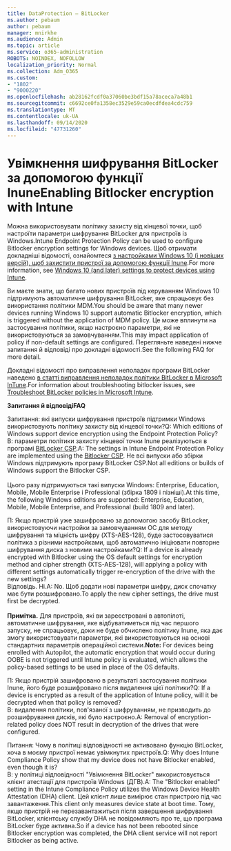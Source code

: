 ```yaml
---
title: DataProtection – BitLocker
ms.author: pebaum
author: pebaum
manager: mnirkhe
ms.audience: Admin
ms.topic: article
ms.service: o365-administration
ROBOTS: NOINDEX, NOFOLLOW
localization_priority: Normal
ms.collection: Adm_O365
ms.custom:
- "1802"
- "9000220"
ms.openlocfilehash: ab28162fcdf0a37060be3bdf15a78aceca7a48b1
ms.sourcegitcommit: c6692ce0fa1358ec3529e59ca0ecdfdea4cdc759
ms.translationtype: MT
ms.contentlocale: uk-UA
ms.lasthandoff: 09/14/2020
ms.locfileid: "47731260"
---
```

# <a name="enabling-bitlocker-encryption-with-intune"></a><span data-ttu-id="64ae7-102">Увімкнення шифрування BitLocker за допомогою функції Inune</span><span class="sxs-lookup"><span data-stu-id="64ae7-102">Enabling Bitlocker encryption with Intune</span></span>

 <span data-ttu-id="64ae7-103">Можна використовувати політику захисту від кінцевої точки, щоб настроїти параметри шифрування BitLocker для пристроїв із Windows.</span><span class="sxs-lookup"><span data-stu-id="64ae7-103">Intune Endpoint Protection Policy can be used to configure Bitlocker encryption settings for Windows devices.</span></span> <span data-ttu-id="64ae7-104">Щоб отримати докладніші відомості, ознайомтеся [з настройками Windows 10 (і новіших версій), щоб захистити пристрої за допомогою функції Inune](https://docs.microsoft.com/intune/endpoint-protection-windows-10#windows-encryption).</span><span class="sxs-lookup"><span data-stu-id="64ae7-104">For more information, see [Windows 10 (and later) settings to protect devices using Intune](https://docs.microsoft.com/intune/endpoint-protection-windows-10#windows-encryption).</span></span>
 
<span data-ttu-id="64ae7-105">Ви маєте знати, що багато нових пристроїв під керуванням Windows 10 підтримують автоматичне шифрування BitLocker, яке спрацьовує без використання політики MDM.</span><span class="sxs-lookup"><span data-stu-id="64ae7-105">You should be aware that many newer devices running Windows 10 support automatic Bitlocker encryption, which is triggered without the application of MDM policy.</span></span> <span data-ttu-id="64ae7-106">Це може вплинути на застосування політики, якщо настроєно параметри, які не використовуються за замовчуванням.</span><span class="sxs-lookup"><span data-stu-id="64ae7-106">This may impact application of policy if non-default settings are configured.</span></span> <span data-ttu-id="64ae7-107">Перегляньте наведені нижче запитання й відповіді про докладні відомості.</span><span class="sxs-lookup"><span data-stu-id="64ae7-107">See the following FAQ for more detail.</span></span>
 
<span data-ttu-id="64ae7-108">Докладні відомості про виправлення неполадок програми BitLocker наведено [в статті виправлення неполадок політики BitLocker в Microsoft InTune](https://docs.microsoft.com/intune/protect/troubleshoot-bitlocker-policies).</span><span class="sxs-lookup"><span data-stu-id="64ae7-108">For information about troubleshooting bitlocker issues, see [Troubleshoot BitLocker policies in Microsoft Intune](https://docs.microsoft.com/intune/protect/troubleshoot-bitlocker-policies).</span></span>
 
 
<span data-ttu-id="64ae7-109">**Запитання й відповіді**</span><span class="sxs-lookup"><span data-stu-id="64ae7-109">**FAQ**</span></span>

 <span data-ttu-id="64ae7-110">Запитання: які випуски шифрування пристроїв підтримки Windows використовують політику захисту від кінцевої точки?</span><span class="sxs-lookup"><span data-stu-id="64ae7-110">Q: Which editions of Windows support device encryption using the Endpoint Protection Policy?</span></span><br>
 <span data-ttu-id="64ae7-111">В: параметри політики захисту кінцевої точки Inune реалізуються в програмі [BitLocker CSP](https://docs.microsoft.com/windows/client-management/mdm/bitlocker-csp).</span><span class="sxs-lookup"><span data-stu-id="64ae7-111">A: The settings in Intune Endpoint Protection Policy  are implemented using the [Bitlocker CSP](https://docs.microsoft.com/windows/client-management/mdm/bitlocker-csp).</span></span> <span data-ttu-id="64ae7-112">Не всі випуски або збірки Windows підтримують програму BitLocker CSP.</span><span class="sxs-lookup"><span data-stu-id="64ae7-112">Not all editions or builds of Windows support the Bitlocker CSP.</span></span> <br><br>
      <span data-ttu-id="64ae7-113">Цього разу підтримуються такі випуски Windows: Enterprise, Education, Mobile, Mobile Enterprise і Professional (збірка 1809 і пізніші).</span><span class="sxs-lookup"><span data-stu-id="64ae7-113">At this time, the following Windows editions are supported: Enterprise, Education, Mobile, Mobile Enterprise, and Professional (build 1809 and later).</span></span>
 
<span data-ttu-id="64ae7-114">П: Якщо пристрій уже зашифровано за допомогою засобу BitLocker, використовуючи настройки за замовчуванням ОС для методу шифрування та міцність шифру (XTS-AES-128), буде застосовуватися політика з різними настройками, щоб автоматично ініціювати повторне шифрування диска з новими настройками?</span><span class="sxs-lookup"><span data-stu-id="64ae7-114">Q: If a device is already encrypted with Bitlocker using the OS default settings for encryption method and cipher strength (XTS-AES-128), will applying a policy with different settings automatically trigger re-encryption of the drive with the new settings?</span></span><br>
<span data-ttu-id="64ae7-115">Відповідь. Ні.</span><span class="sxs-lookup"><span data-stu-id="64ae7-115">A: No.</span></span> <span data-ttu-id="64ae7-116">Щоб додати нові параметри шифру, диск спочатку має бути розшифровано.</span><span class="sxs-lookup"><span data-stu-id="64ae7-116">To apply the new cipher settings, the drive must first be decrypted.</span></span><br><br>
<span data-ttu-id="64ae7-117">**Примітка.** Для пристроїв, які ви зареєстровані в автопілоті, автоматичне шифрування, яке відбуватиметься під час першого запуску, не спрацьовує, доки не буде обчислено політику Inune, яка дає змогу використовувати параметри, які використовуються на основі стандартних параметрів операційної системи.</span><span class="sxs-lookup"><span data-stu-id="64ae7-117">**Note:** For devices being enrolled with Autopilot, the automatic encryption that would occur during OOBE is not triggered until Intune policy is evaluated, which allows the policy-based settings to be used in place of the OS defaults.</span></span>
 
<span data-ttu-id="64ae7-118">П: Якщо пристрій зашифровано в результаті застосування політики Inune, його буде розшифровано після видалення цієї політики?</span><span class="sxs-lookup"><span data-stu-id="64ae7-118">Q: If a device is encrypted as a result of the  application of Intune policy, will it be decrypted when that policy is removed?</span></span><br>
<span data-ttu-id="64ae7-119">В: видалення політики, пов'язаної з шифруванням, не призводить до розшифрування дисків, які було настроєно.</span><span class="sxs-lookup"><span data-stu-id="64ae7-119">A: Removal of encryption-related policy does NOT result in decryption of the drives that were configured.</span></span>
 
<span data-ttu-id="64ae7-120">Питання: Чому в політиці відповідності не активовано функцію BitLocker, хоча в моєму пристрої немає увімкнутих пристроїв.</span><span class="sxs-lookup"><span data-stu-id="64ae7-120">Q: Why does Intune Compliance Policy show that my device does not have Bitlocker enabled, even though it is?</span></span><br>
<span data-ttu-id="64ae7-121">В: у політиці відповідності "Увімкнення BitLocker" використовується клієнт атестації для пристроїв Windows (ДГВ).</span><span class="sxs-lookup"><span data-stu-id="64ae7-121">A: The "Bitlocker enabled" setting in the Intune Compliance Policy utilizes the Windows Device Health Attestation  (DHA) client.</span></span> <span data-ttu-id="64ae7-122">Цей клієнт лише вимірює стан пристрою під час завантаження.</span><span class="sxs-lookup"><span data-stu-id="64ae7-122">This client only measures device state at boot time.</span></span> <span data-ttu-id="64ae7-123">Тому, якщо пристрій не перезавантажиться після завершення шифрування BitLocker, клієнтську службу DHA не повідомляють про те, що програма BitLocker буде активна.</span><span class="sxs-lookup"><span data-stu-id="64ae7-123">So if a device has not been rebooted since Bitlocker encryption was completed, the DHA client service will not report Bitlocker as being active.</span></span>
 
 